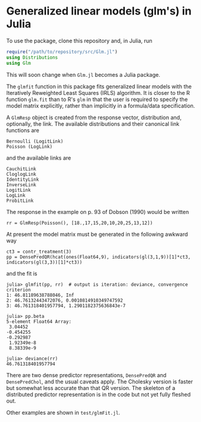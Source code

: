 # Generalized linear models (glm's) in Julia

To use the package, clone this repository and, in Julia, run
```julia
require("/path/to/repository/src/Glm.jl")
using Distributions
using Glm
```

This will soon change when ```Glm.jl``` becomes a Julia package.

The `glmfit` function in this package fits generalized linear models
with the Iteratively Reweighted Least Squares (IRLS) algorithm.  It is
closer to the R function ```glm.fit``` than to R's ```glm``` in that
the user is required to specify the model matrix explicitly, rather
than implicitly in a formula/data specification.

A `GlmResp` object is created from the response vector, distribution
and, optionally, the link.  The available distributions and their
canonical link functions are

    Bernoulli (LogitLink)
    Poisson (LogLink)

and the available links are

    CauchitLink
    CloglogLink
    IdentityLink
    InverseLink
    LogitLink
    LogLink
    ProbitLink

The response in the example on p. 93 of Dobson (1990) would be written

    rr = GlmResp(Poisson(), [18.,17,15,20,10,20,25,13,12])

At present the model matrix must be generated in the following awkward way

	ct3 = contr_treatment(3)
	pp = DensePredQR(hcat(ones(Float64,9), indicators(gl(3,1,9))[1]*ct3, indicators(gl(3,3))[1]*ct3))

and the fit is

	julia> glmfit(pp, rr)  # output is iteration: deviance, convergence criterion
	1: 46.81189638788046, Inf
	2: 46.76132443472076, 0.0010814910349747592
	3: 46.761318401957794, 1.2901182375636843e-7

	julia> pp.beta
	5-element Float64 Array:
	 3.04452   
	-0.454255  
    -0.292987  
     1.92349e-8
     8.38339e-9

	julia> deviance(rr)
	46.761318401957794

There are two dense predictor representations, ```DensePredQR``` and
```DensePredChol```, and the usual caveats apply.  The Cholesky
version is faster but somewhat less accurate than that QR version.
The skeleton of a distributed predictor representation is in the code
but not yet fully fleshed out.

Other examples are shown in ```test/glmFit.jl```.
